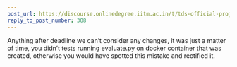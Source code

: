 ```yaml
---
post_url: https://discourse.onlinedegree.iitm.ac.in/t/tds-official-project1-discrepencies/171141/385
reply_to_post_number: 308
---
```

Anything after deadline we can’t consider any changes, it was just a matter of time, you didn’t tests running evaluate.py on docker container that was created, otherwise you would have spotted this mistake and rectified it.